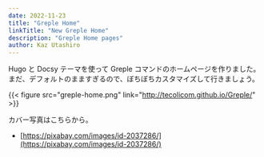 ```yaml
---
date: 2022-11-23
title: "Greple Home"
linkTitle: "New Greple Home"
description: "Greple Home pages"
author: Kaz Utashiro
---
```


Hugo と Docsy テーマを使って Greple コマンドのホームページを作りました。
まだ、デフォルトのまますぎるので、ぼちぼちカスタマイズして行きましょう。

{{< figure src="greple-home.png" link="http://tecolicom.github.io/Greple/" >}}

カバー写真はこちらから。
- [https://pixabay.com/images/id-2037286/](https://pixabay.com/images/id-2037286/)
